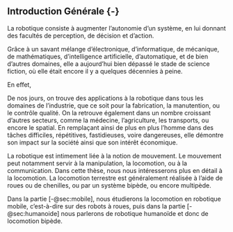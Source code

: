 ## Introduction Générale {-}

La robotique consiste à augmenter l’autonomie d’un système, en lui donnant des facultés de perception, de décision et
d’action.

Grâce à un savant mélange d’électronique, d’informatique, de mécanique, de mathématiques, d’intelligence artificielle,
d’automatique, et de bien d’autres domaines, elle a aujourd’hui bien dépassé le stade de science fiction, où elle était
encore il y a quelques décennies à peine.

En effet,
<!--culture, asimov, gundam-->
<!--flemme, futur, évolution de la société-->

De nos jours, on trouve des applications à la robotique dans tous les domaines de l’industrie, que ce soit pour la
fabrication, la manutention, ou le contrôle qualité. On la retrouve également dans un nombre croissant d’autres
secteurs, comme la médecine, l’agriculture, les transports, ou encore le spatial. En remplaçant ainsi de plus en plus
l’homme dans des tâches difficiles, répétitives, fastidieuses, voire dangereuses, elle démontre son impact sur la
société ainsi que son intérêt économique.

<!--manque un truc ici-->
<!--typiquement le truc de jpl: le mouvement, c’est la vie-->

La robotique est intimement liée à la notion de mouvement. Le mouvement peut notamment servir à la manipulation, la
locomotion, ou à la communication. Dans cette thèse, nous nous intéresserons plus en détail à la locomotion. La
locomotion terrestre est généralement réalisée à l’aide de roues ou de chenilles, ou par un système bipède, ou encore
multipède.

Dans la partie [-@sec:mobile], nous étudierons la locomotion en robotique mobile, c’est-à-dire sur des robots à
roues, puis dans la partie [-@sec:humanoide] nous parlerons de robotique humanoïde et donc de locomotion bipède.
